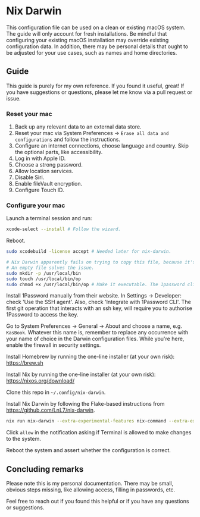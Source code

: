 # Nix Darwin 

This configuration file can be used on a clean or existing macOS system. The guide will only account for fresh installations. Be mindful that configuring your existing macOS installation may override existing configuration data. In addition, there may be personal details that ought to be adjusted for your use cases, such as names and home directories.

## Guide

This guide is purely for my own reference. If you found it useful, great! If you have suggestions or questions, please let me know via a pull request or issue. 

### Reset your mac 

1. Back up any relevant data to an external data store.
1. Reset your mac via System Preferences -> `Erase all data and configurations` and follow the instructions.
1. Configure an internet connections, choose language and country. Skip the optional parts, like accessibility.
1. Log in with Apple ID.
1. Choose a strong password.
1. Allow location services.
1. Disable Siri.
1. Enable fileVault encryption.
1. Configure Touch ID.

### Configure your mac

Launch a terminal session and run:

```sh
xcode-select --install # Follow the wizard.
```

Reboot.

```sh
sudo xcodebuild -license accept # Needed later for nix-darwin.

# Nix Darwin apparently fails on trying to copy this file, because it's missing.
# An empty file solves the issue.
sudo mkdir -p /usr/local/bin
sudo touch /usr/local/bin/op
sudo chmod +x /usr/local/bin/op # Make it executable. The 1password cli will get moved here.
```

Install 1Password manually from their website. In Settings -> Developer: check 'Use the SSH agent'. Also, check 'Integrate with 1Password CLI'. The first git operation that interacts with an ssh key, will require you to authorise 1Password to access the key.

Go to System Preferences -> General -> About and choose a name, e.g. `KasBook`. Whatever this name is, remember to replace any occurrence with your name of choice in the Darwin configuration files. While you're here, enable the firewall in security settings.

Install Homebrew by running the one-line installer (at your own risk):
https://brew.sh

Install Nix by running the one-line installer (at your own risk):
https://nixos.org/download/

Clone this repo in `~/.config/nix-darwin`.

Install Nix Darwin by following the Flake-based instructions from https://github.com/LnL7/nix-darwin.

```sh
nix run nix-darwin --extra-experimental-features nix-command --extra-experimental-features flakes -- switch --flake ~/.config/nix-darwin
```

Click `allow` in the notification asking if Terminal is allowed to make changes to the system.

Reboot the system and assert whether the configuration is correct.

## Concluding remarks

Please note this is my personal documentation. There may be small, obvious steps missing, like allowing access, filling in passwords, etc.

Feel free to reach out if you found this helpful or if you have any questions or suggestions.
